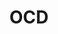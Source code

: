 ---
title: OCD
crosslinks:
- ROCD
- TheRedPill
- SuicideWatch
- Anxiety
- autotldr
- AskReddit
- aspergers
- HealthAnxiety
- Existential_crisis
- leaves
- Stoicism
- mentalhealth
- Nootropica
- NoFap
- TrollAnxiety
- Advice
- StaringOCD
- ADHD
- knolling
- me_irl
---